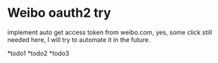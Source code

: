 Weibo oauth2 try
================
implement auto get access token from weibo.com, yes, some click still needed here, I will try to automate it in the future. 

*todo1
*todo2
*todo3